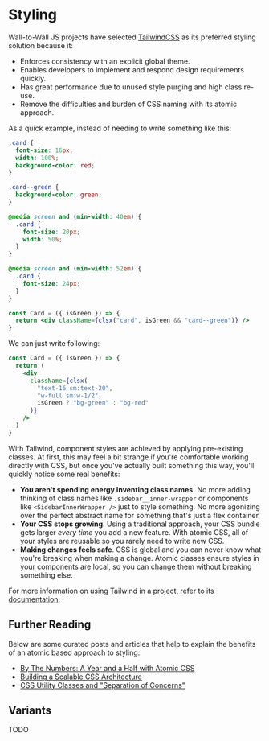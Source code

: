 # Styling

Wall-to-Wall JS projects have selected [TailwindCSS][tailwind] as its preferred
styling solution because it:

- Enforces consistency with an explicit global theme.
- Enables developers to implement and respond design requirements quickly.
- Has great performance due to unused style purging and high class re-use.
- Remove the difficulties and burden of CSS naming with its atomic approach.

As a quick example, instead of needing to write something like this:

```css
.card {
  font-size: 16px;
  width: 100%;
  background-color: red;
}

.card--green {
  background-color: green;
}

@media screen and (min-width: 40em) {
  .card {
    font-size: 20px;
    width: 50%;
  }
}

@media screen and (min-width: 52em) {
  .card {
    font-size: 24px;
  }
}
```

```jsx
const Card = ({ isGreen }) => {
  return <div className={clsx("card", isGreen && "card--green")} />
}
```

We can just write following:

```jsx
const Card = ({ isGreen }) => {
  return (
    <div
      className={clsx(
        "text-16 sm:text-20",
        "w-full sm:w-1/2",
        isGreen ? "bg-green" : "bg-red"
      )}
    />
  )
}
```

With Tailwind, component styles are achieved by applying pre-existing classes.
At first, this may feel a bit strange if you're comfortable working directly
with CSS, but once you've actually built something this way, you'll quickly
notice some real benefits:

- **You aren't spending energy inventing class names.** No more adding thinking
  of class names like `.sidebar__inner-wrapper` or components like
  `<SidebarInnerWrapper />` just to style something. No more agonizing over the
  perfect abstract name for something that's just a flex container.
- **Your CSS stops growing**. Using a traditional approach, your CSS bundle gets
  larger _every time_ you add a new feature. With atomic CSS, all of your styles
  are reusable so you rarely need to write new CSS.
- **Making changes feels safe**. CSS is global and you can never know what
  you're breaking when making a change. Atomic classes ensure styles in your
  components are local, so you can change them without breaking something else.

For more information on using Tailwind in a project, refer to its
[documentation][tailwind-docs].

## Further Reading

Below are some curated posts and articles that help to explain the benefits of
an atomic based approach to styling:

- [By The Numbers: A Year and a Half with Atomic CSS](https://medium.com/@johnpolacek/by-the-numbers-a-year-and-half-with-atomic-css-39d75b1263b4)
- [Building a Scalable CSS Architecture](https://blog.algolia.com/redesigning-our-docs-part-4-building-a-scalable-css-architecture/)
- [CSS Utility Classes and "Separation of Concerns"](https://adamwathan.me/css-utility-classes-and-separation-of-concerns/)

## Variants

TODO

[tailwind]: https://tailwindcss.com
[tailwind-docs]: https://tailwindcss.com/docs
